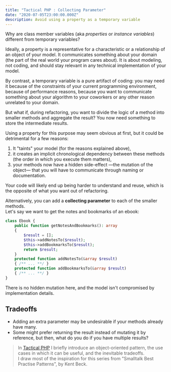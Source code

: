 ```yaml
---
title: "Tactical PHP : Collecting Parameter"
date: "2020-07-05T23:00:00.000Z"
description: Avoid using a property as a temporary variable
---
```


Why are class member variables (aka *properties* or *instance variables*) different from temporary variables?  

Ideally, a property is a representative for a characteristic or a relationship of an object of your model. It communicates something about your domain (the part of the real world your program cares about). It is about modeling, not coding, and should stay relevant in any technical implementation of your model.

By contrast, a temporary variable is a pure artifact of coding: you may need it because of the constraints of your current programming environment, because of performance reasons, because you want to communicate something about your algorithm to your coworkers or any other reason unrelated to your domain.

But what if, during refactoring, you want to divide the logic of a method into smaller methods and aggregate the result? You now need something to store the intermediate results.  

Using a property for this purpose may seem obvious at first, but it could be detrimental for a few reasons:

1. It "taints" your model (for the reasons explained above),
2. it creates an implicit chronological dependency between these methods (the order in which you execute them matters),
3. your methods now have a hidden side-effect —the mutation of the object— that you will have to communicate through naming or documentation.

Your code will likely end up being harder to understand and reuse, which is the opposite of what you want out of refactoring.

Alternatively, you can add a **collecting parameter** to each of the smaller methods.  
Let's say we want to get the notes and bookmarks of an ebook:

```php
class Ebook {
    public function getNotesAndBookmarks(): array
    {
        $result = [];
        $this->addNotesTo($result);
        $this->addBookmarksTo($result);
        return $result;
    }
    protected function addNotesTo(&array $result)
    { /** ... **/ }
    protected function addBookmarksTo(&array $result)
    { /** ... **/ }
}
```

There is no hidden mutation here, and the model isn't compromised by implementation details.

## Tradeoffs

* Adding an extra parameter may be undesirable if your methods already have many.  
* Some might prefer returning the result instead of mutating it by reference, but then, what do you do if you have multiple results?

> In [Tactical PHP](/tactical-php/) I briefly introduce an object-oriented pattern, the use cases in which it can be useful, and the inevitable tradeoffs.  
> I draw most of the inspiration for this series from "Smalltalk Best Practise Patterns", by Kent Beck.
